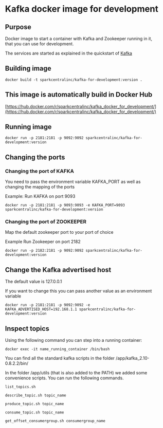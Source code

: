 # Kafka docker image for development
## Purpose
Docker image to start a container with Kafka and Zookeeper running in it, that you can use for development.

The services are started as explained in the quickstart of [Kafka](https://kafka.apache.org/quickstart)

## Building image
```
docker build -t sparkcentralinc/kafka-for-development:version .
```

## This image is automatically build in Docker Hub 
[https://hub.docker.com/r/sparkcentralinc/kafka_docker_for_development/](https://hub.docker.com/r/sparkcentralinc/kafka_docker_for_development/)

## Running image
```
docker run -p 2181:2181 -p 9092:9092 sparkcentralinc/kafka-for-development:version
```

## Changing the ports
### Changing the port of KAFKA
You need to pass the environment variable KAFKA_PORT as well as changing the mapping of the ports

Example:
Run KAFKA on port 9093
```
docker run -p 2181:2181 -p 9093:9093 -e KAFKA_PORT=9093 sparkcentralinc/kafka-for-development:version
```
### Changing the port of ZOOKEEPER
Map the default zookeeper port to your port of choice

Example
Run Zookeeper on port 2182
```
docker run -p 2182:2181 -p 9092:9092 sparkcentralinc/kafka-for-development:version
```

## Change the Kafka advertised host
The default value is 127.0.0.1 

If you want to change this you can pass another value as an environment variable
```
docker run -p 2181:2181 -p 9092:9092 -e KAFKA_ADVERTISED_HOST=192.168.1.1 sparkcentralinc/kafka-for-development:version
```
## Inspect topics
Using the following command you can step into a running container:

```
docker exec -it name_running_container /bin/bash
```
You can find all the standard kafka scripts in the folder /app/kafka_2.10-0.8.2.2/bin/

In the folder /app/utils (that is also added to the PATH) we added some convenience scripts. You can run the following commands.
```
list_topics.sh
```
```
describe_topic.sh topic_name
```
```
produce_topic.sh topic_name
```
```
consume_topic.sh topic_name
```
```
get_offset_consumergroup.sh consumergroup_name
```
